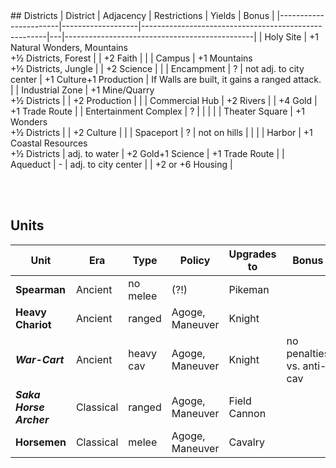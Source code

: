 <a name="districts"/>	
## Districts
| District | Adjacency | Restrictions | Yields | Bonus |
|-----------------------|-------------------|------------------------------------------------------|---|-----------------------------------------------|
| Holy Site | +1 Natural Wonders, Mountains<br />+½ Districts, Forest |  | +2 Faith |  |
| Campus | +1 Mountains<br />+½ Districts, Jungle |  | +2 Science |  |
| Encampment | ? | not adj. to  city center | +1 Culture+1 Production | If Walls are built, it gains a ranged attack. |
| Industrial Zone | +1 Mine/Quarry<br />+½ Districts |  | +2 Production |  |
| Commercial Hub | +2 Rivers |  | +4 Gold | +1 Trade Route |
| Entertainment Complex | ? |  |  |  |
| Theater Square | +1 Wonders<br />+½ Districts |  | +2 Culture |  |
| Spaceport | ? | not on hills |  |  |
| Harbor | +1 Coastal Resources<br />+½ Districts | adj. to water | +2 Gold+1 Science | +1 Trade Route |
| Aqueduct | - | adj. to city center |  | +2 or +6 Housing |


<br /><br />
<a name="units"/>	
## Units
|Unit     |Era    |Type      |Policy    |Upgrades to |Bonus    |
| ------- | ----- | -------- | -------- | ---------  |---------|
|**Spearman**|Ancient|no melee |(?!)|Pikeman||
|**Heavy Chariot**|Ancient|ranged|Agoge, Maneuver|Knight||
|***War-Cart***|Ancient|heavy cav|Agoge, Maneuver|Knight|no penalties vs. anti-cav|
|***Saka Horse Archer***|Classical|ranged|Agoge, Maneuver|Field Cannon||  
|**Horsemen**|Classical|melee|Agoge, Maneuver|Cavalry||
